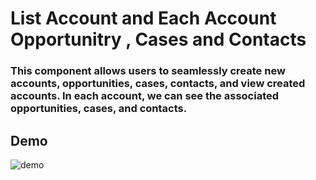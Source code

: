 # List Account and Each Account Opportunitry , Cases and Contacts
### This component allows users to seamlessly create new accounts, opportunities, cases, contacts, and view created accounts. In each account, we can see the associated opportunities, cases, and contacts.
## Demo
![demo](https://drive.google.com/file/d/1ZClZ67FFAR9kiweALg6PsbzjFUn9cYsI/view?usp=drive_link)
